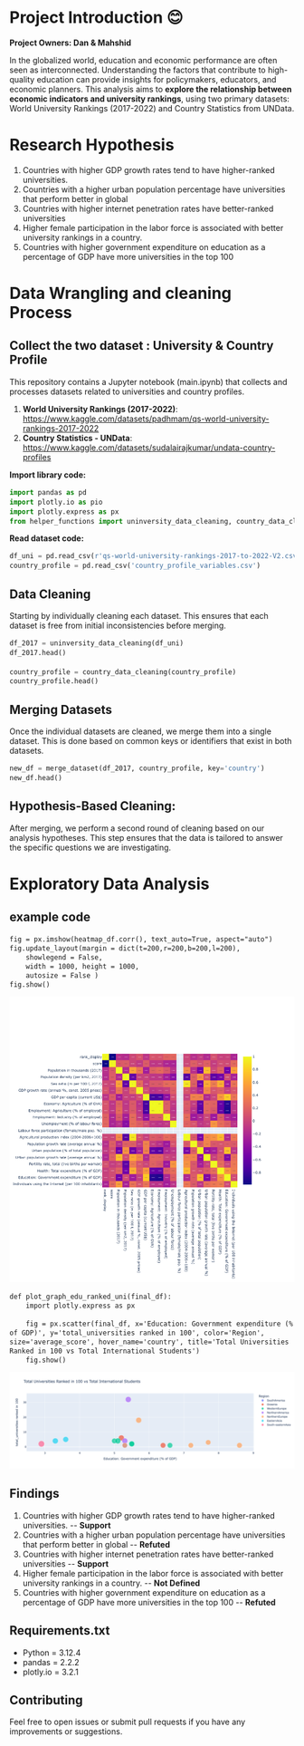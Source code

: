 # Project Introduction :blush:
**Project Owners: Dan & Mahshid**
 
In the globalized world, education and economic performance are often seen as interconnected. Understanding the factors that contribute to high-quality education can provide insights for policymakers, educators, and economic planners. This analysis aims to **explore the relationship between economic indicators and university rankings**, using two primary datasets: World University Rankings (2017-2022) and Country Statistics from UNData.

# Research Hypothesis

1. Countries with higher GDP growth rates tend to have higher-ranked universities.
2. Countries with a higher urban population percentage have universities that perform better in global
3. Countries with higher internet penetration rates have better-ranked universities
4. Higher female participation in the labor force is associated with better university rankings in a country.
5. Countries with higher government expenditure on education as a percentage of GDP have more universities in the top 100


# Data Wrangling and cleaning Process
## Collect the two dataset : University & Country Profile

This repository contains a Jupyter notebook (main.ipynb) that collects and processes datasets related to universities and country profiles.

1. **World University Rankings (2017-2022)**: <https://www.kaggle.com/datasets/padhmam/qs-world-university-rankings-2017-2022>
2. **Country Statistics - UNData**: <https://www.kaggle.com/datasets/sudalairajkumar/undata-country-profiles>

**Import library code:**
``` python
import pandas as pd
import plotly.io as pio
import plotly.express as px
from helper_functions import uninversity_data_cleaning, country_data_cleaning, merge_dataset, clean_data_dan, plot_graph_edu_ranked_uni
```
**Read dataset code:**
``` python
df_uni = pd.read_csv(r'qs-world-university-rankings-2017-to-2022-V2.csv')
country_profile = pd.read_csv('country_profile_variables.csv')
```
## Data Cleaning
Starting by individually cleaning each dataset. This ensures that each dataset is free from initial inconsistencies before merging.

``` python
df_2017 = uninversity_data_cleaning(df_uni)
df_2017.head()

country_profile = country_data_cleaning(country_profile)
country_profile.head()
```
## Merging Datasets
Once the individual datasets are cleaned, we merge them into a single dataset. This is done based on common keys or identifiers that exist in both datasets.
``` python
new_df = merge_dataset(df_2017, country_profile, key='country')
new_df.head()
```

## Hypothesis-Based Cleaning:
After merging, we perform a second round of cleaning based on our analysis hypotheses. This step ensures that the data is tailored to answer the specific questions we are investigating.


# Exploratory Data Analysis
## example code
```
fig = px.imshow(heatmap_df.corr(), text_auto=True, aspect="auto")
fig.update_layout(margin = dict(t=200,r=200,b=200,l=200),
    showlegend = False,
    width = 1000, height = 1000,
    autosize = False )
fig.show()
```

![](/Pictures/1.png)

```
def plot_graph_edu_ranked_uni(final_df):
    import plotly.express as px
    
    fig = px.scatter(final_df, x='Education: Government expenditure (% of GDP)', y='total_universities ranked in 100', color='Region', size='average_score', hover_name='country', title='Total Universities Ranked in 100 vs Total International Students')
    fig.show()

```

![](/Pictures/2.png)


## Findings

1. Countries with higher GDP growth rates tend to have higher-ranked universities. -- **Support**
2. Countries with a higher urban population percentage have universities that perform better in global -- **Refuted**
3. Countries with higher internet penetration rates have better-ranked universities -- **Support**
4. Higher female participation in the labor force is associated with better university rankings in a country. -- **Not Defined**
5. Countries with higher government expenditure on education as a percentage of GDP have more universities in the top 100 -- **Refuted**



## Requirements.txt

- Python = 3.12.4
- pandas = 2.2.2
- plotly.io = 3.2.1

## Contributing

Feel free to open issues or submit pull requests if you have any improvements or suggestions.


[def]: /Pictures/1.png